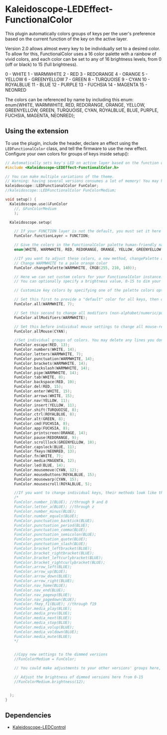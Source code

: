 # Kaleidoscope-LEDEffect-FunctionalColor

This plugin automatically colors groups of keys per the user's preference
based on the current function of the key on the active layer. 

Version 2.0 allows almost every key to be individually set to a desired color.
To allow for this, FunctionalColor uses a 16 color palette with a rainbow of vivid colors, and each color can be set to any of 16 brightness levels, from 0 (off or black) to 15 (full brightness). 

0  - WHITE
1  - WARMWHITE
2  - RED
3  - REDORANGE
4  - ORANGE
5  - YELLOW
6  - GREENYELLOW
7  - GREEN
8  - TURQUOISE
9  - CYAN
10 - ROYALBLUE
11 - BLUE
12 - PURPLE
13 - FUCHSIA
14 - MAGENTA
15 - NEONRED

The colors can be referenced by name by including this enum:
enum{WHITE, WARMWHITE, RED, REDORANGE, ORANGE, YELLOW, GREENYELLOW, GREEN, TURQUOISE, CYAN, ROYALBLUE, BLUE, PURPLE, FUCHSIA, MAGENTA, NEONRED}; 








## Using the extension

To use the plugin, include the header, declare an effect using the
`LEDFunctionalColor` class, and tell the firmware to use the new effect.
Configure your own colors for groups of keys inside setup():

```c++
// Automatically sets key's LED on active layer based on the function of the key
#include <Kaleidoscope-LEDEffect-FunctionalColor.h>

// You can make multiple variations of the theme.
// Warning: having several versions consumes a lot of memory! You may have to remove other features or plugins you don't use.
kaleidoscope::LEDFunctionalColor FunColor;
//kaleidoscope::LEDFunctionalColor FunColorMedium;

void setup() {
  Kaleidoscope.use(&FunColor
    //, &FunColorMedium
    );

  Kaleidoscope.setup(

    // If your FUNCTION layer is not the default, you must set it here
    FunColor.functionLayer = FUNCTION;

    // Give the colors in the FunctionalColor palette human-friendly names
    enum{WHITE, WARMWHITE, RED, REDORANGE, ORANGE, YELLOW, GREENYELLOW, GREEN, TURQUOISE, CYAN, ROYALBLUE, BLUE, PURPLE, FUCHSIA, MAGENTA, NEONRED};

    //If you want to adjust these colors, a new method, changePalette allows you to do this:
    // Change WARMWHITE to a pale orange color
    FunColor.changePalette(WARMWHITE, CRGB(255, 210, 140));

    // Here we can set custom colors for your FunctionalColor instance.
    // You can optionally specify a brightness value, 0-15 to dim your lights.

    // Customize key colors by specifying one of the palette colors optionally along with a brightness

    // Set this first to provide a "default" color for all keys, then override with the other settings.
    FunColor.all(WARMWHITE, 7);

    // Set this second to change all modifiers (non-alphabet/numeric/punctuation keys)
    FunColor.allModifiers(WARMWHITE);

    // Set this before individual mouse settings to change all mouse-related keys
    FunColor.allMouse(CYAN); 

    //Set individual groups of colors. You may delete any lines you don't need.
    FunColor.escape(RED, 13);
    FunColor.numbers(WHITE, 14);
    FunColor.letters(WARMWHITE, 7);
    FunColor.punctuation(WARMWHITE, 14);
    FunColor.brackets(WARMWHITE, 14);
    FunColor.backslash(WARMWHITE, 14);
    FunColor.pipe(WARMWHITE, 14);
    FunColor.tab(WHITE, 8);
    FunColor.backspace(RED, 10);
    FunColor.del(RED, 15);
    FunColor.enter(WHITE, 15);
    FunColor.arrows(WHITE, 15);
    FunColor.nav(YELLOW, 11);
    FunColor.insert(YELLOW, 11);
    FunColor.shift(TURQUOISE, 8);
    FunColor.ctrl(ROYALBLUE, 8);
    FunColor.alt(GREEN, 8);
    FunColor.cmd(FUCHSIA, 8);
    FunColor.app(FUCHSIA, 8);
    FunColor.printscreen(ORANGE, 14);
    FunColor.pause(REDORANGE, 9);
    FunColor.scrolllock(GREENYELLOW, 10);
    FunColor.capslock(BLUE, 11);
    FunColor.fkeys(NEONRED, 13);
    FunColor.fn(WHITE, 7);
    FunColor.media(MAGENTA, 12);
    FunColor.led(BLUE, 14);
    FunColor.mousemove(CYAN, 12);
    FunColor.mousebuttons(ROYALBLUE, 15);
    FunColor.mousewarp(CYAN, 15);
    FunColor.mousescroll(ROYALBLUE, 5);

    //If you want to change individual keys, their methods look like this:
    /*
    FunColor.number_1(BLUE); //through 9 and 0
    FunColor.letter_a(BLUE); //through z
    FunColor.number_minus(BLUE);
    FunColor.number_equals(BLUE);
    FunColor.punctuation_backtick(BLUE);
    FunColor.punctuation_period(BLUE);
    FunColor.punctuation_comma(BLUE);
    FunColor.punctuation_semicolon(BLUE);
    FunColor.punctuation_quote(BLUE);
    FunColor.punctuation_slash(BLUE);
    FunColor.bracket_leftbracket(BLUE);
    FunColor.bracket_rightbracket(BLUE);
    FunColor.bracket_leftcurlybracket(BLUE);
    FunColor.bracket_rightcurlybracket(BLUE);
    FunColor.arrow_left(BLUE);
    FunColor.arrow_up(BLUE);
    FunColor.arrow_down(BLUE);
    FunColor.arrow_right(BLUE);
    FunColor.nav_home(BLUE);
    FunColor.nav_end(BLUE);
    FunColor.nav_pageup(BLUE);
    FunColor.nav_pagedown(BLUE);
    FunColor.fkey_f1(BLUE); //through f19
    FunColor.media_play(BLUE);
    FunColor.media_prev(BLUE);
    FunColor.media_next(BLUE);
    FunColor.media_stop(BLUE);
    FunColor.media_volup(BLUE);
    FunColor.media_voldown(BLUE);
    FunColor.media_mute(BLUE);
    */


    //Copy new settings to the dimmed versions
    //FunColorMedium = FunColor;

    // You could make adjustments to your other versions' groups here, if desired.

    // Adjust the brightness of dimmed versions here from 0-15
    //FunColorMedium.brightness(12);


  );
}
```

## Dependencies

* [Kaleidoscope-LEDControl](https://github.com/keyboardio/Kaleidoscope-LEDControl)
